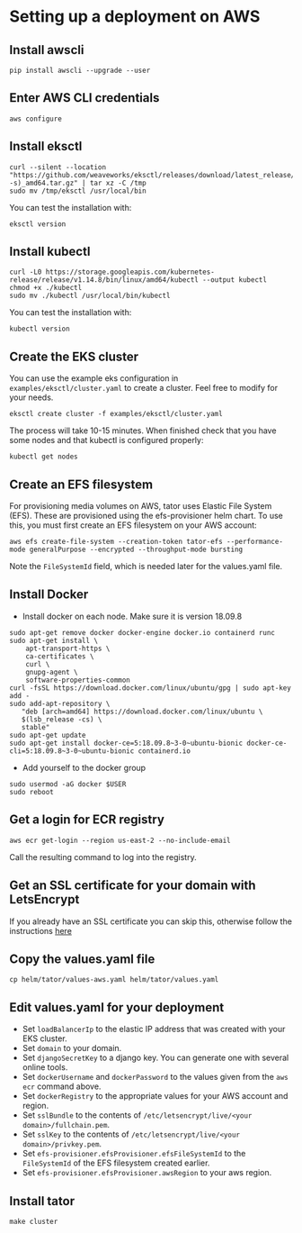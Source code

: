 # Setting up a deployment on AWS

## Install awscli

```
pip install awscli --upgrade --user
```

## Enter AWS CLI credentials

```
aws configure
```

## Install eksctl

```
curl --silent --location "https://github.com/weaveworks/eksctl/releases/download/latest_release/eksctl_$(uname -s)_amd64.tar.gz" | tar xz -C /tmp
sudo mv /tmp/eksctl /usr/local/bin
```

You can test the installation with:

```
eksctl version
```

## Install kubectl

```
curl -L0 https://storage.googleapis.com/kubernetes-release/release/v1.14.8/bin/linux/amd64/kubectl --output kubectl
chmod +x ./kubectl
sudo mv ./kubectl /usr/local/bin/kubectl
```

You can test the installation with:

```
kubectl version
```

## Create the EKS cluster

You can use the example eks configuration in `examples/eksctl/cluster.yaml` to create a cluster. Feel free to modify for your needs.

```
eksctl create cluster -f examples/eksctl/cluster.yaml
```

The process will take 10-15 minutes. When finished check that you have some nodes and that kubectl is configured properly:

```
kubectl get nodes
```

## Create an EFS filesystem

For provisioning media volumes on AWS, tator uses Elastic File System (EFS). These are provisioned using the efs-provisioner helm chart. To use this, you must first create an EFS filesystem on your AWS account:

```
aws efs create-file-system --creation-token tator-efs --performance-mode generalPurpose --encrypted --throughput-mode bursting
```

Note the `FileSystemId` field, which is needed later for the values.yaml file.

## Install Docker

* Install docker on each node. Make sure it is version 18.09.8

```
sudo apt-get remove docker docker-engine docker.io containerd runc
sudo apt-get install \
    apt-transport-https \
    ca-certificates \
    curl \
    gnupg-agent \
    software-properties-common
curl -fsSL https://download.docker.com/linux/ubuntu/gpg | sudo apt-key add -
sudo add-apt-repository \
   "deb [arch=amd64] https://download.docker.com/linux/ubuntu \
   $(lsb_release -cs) \
   stable"
sudo apt-get update
sudo apt-get install docker-ce=5:18.09.8~3-0~ubuntu-bionic docker-ce-cli=5:18.09.8~3-0~ubuntu-bionic containerd.io
```

* Add yourself to the docker group

```
sudo usermod -aG docker $USER
sudo reboot
```

## Get a login for ECR registry

```
aws ecr get-login --region us-east-2 --no-include-email
```

Call the resulting command to log into the registry.

## Get an SSL certificate for your domain with LetsEncrypt

If you already have an SSL certificate you can skip this, otherwise follow the instructions [here](doc/certbot.md)

## Copy the values.yaml file

```
cp helm/tator/values-aws.yaml helm/tator/values.yaml
```

## Edit values.yaml for your deployment

* Set `loadBalancerIp` to the elastic IP address that was created with your EKS cluster.
* Set `domain` to your domain.
* Set `djangoSecretKey` to a django key. You can generate one with several online tools.
* Set `dockerUsername` and `dockerPassword` to the values given from the `aws ecr` command above.
* Set `dockerRegistry` to the appropriate values for your AWS account and region.
* Set `sslBundle` to the contents of `/etc/letsencrypt/live/<your domain>/fullchain.pem`.
* Set `sslKey` to the contents of `/etc/letsencrypt/live/<your domain>/privkey.pem`.
* Set `efs-provisioner.efsProvisioner.efsFileSystemId` to the `FileSystemId` of the EFS filesystem created earlier.
* Set `efs-provisioner.efsProvisioner.awsRegion` to your aws region.

## Install tator

```
make cluster
```

